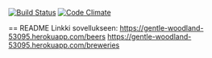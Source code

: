 [![Build Status](https://travis-ci.org/mluukkai/ratebeer-public.png)](https://travis-ci.org/ollivaan/Ratebeer)
[![Code Climate](https://codeclimate.com/github/mluukkai/ratebeer-public.png)](https://codeclimate.com/github/ollivaan/ratebeer-public)

== README
 Linkki sovellukseen: https://gentle-woodland-53095.herokuapp.com/beers
                      https://gentle-woodland-53095.herokuapp.com/breweries